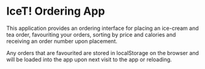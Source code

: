 # IceT! Ordering App

This application provides an ordering interface for placing an ice-cream and tea order, favouriting your orders, sorting by price and calories and receiving an order number upon placement.

Any orders that are favourited are stored in localStorage on the browser and will be loaded into the app upon next visit to the app or reloading.
